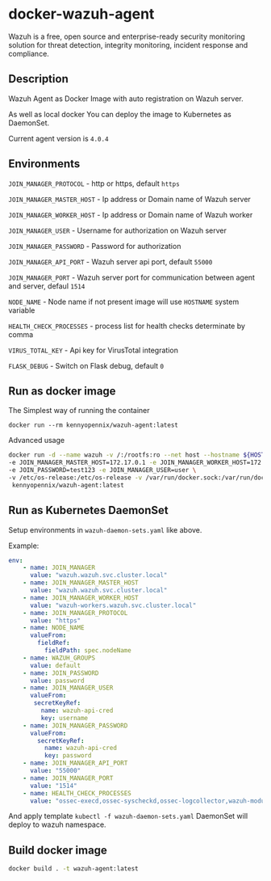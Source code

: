 
# docker-wazuh-agent

Wazuh is a free, open source and enterprise-ready security monitoring
solution for threat detection, integrity monitoring, incident response and compliance.

## Description

Wazuh Agent as Docker Image with auto registration on Wazuh server.

As well as local docker You can deploy the image to Kubernetes as DaemonSet.

Current agent version is `4.0.4`

## Environments

`JOIN_MANAGER_PROTOCOL` - http or https, default `https`

`JOIN_MANAGER_MASTER_HOST` - Ip address or Domain name of Wazuh server

`JOIN_MANAGER_WORKER_HOST` - Ip address or Domain name of Wazuh worker

`JOIN_MANAGER_USER` - Username for authorization on Wazuh server

`JOIN_MANAGER_PASSWORD` - Password for authorization

`JOIN_MANAGER_API_PORT` - Wazuh server api port, default `55000`

`JOIN_MANAGER_PORT` - Wazuh server port for communication between agent and server,
defaul `1514`

`NODE_NAME` - Node name if not present image will use `HOSTNAME` system variable

`HEALTH_CHECK_PROCESSES` - process list for health checks determinate by comma

`VIRUS_TOTAL_KEY` - Api key for VirusTotal integration

`FLASK_DEBUG` - Switch on Flask debug, default `0`

## Run as docker image

The Simplest way of running the container

```shell
docker run --rm kennyopennix/wazuh-agent:latest
```

Advanced usage

```bash
docker run -d --name wazuh -v /:/rootfs:ro --net host --hostname ${HOSTNAME} \
-e JOIN_MANAGER_MASTER_HOST=172.17.0.1 -e JOIN_MANAGER_WORKER_HOST=172.17.0.1 \
-e JOIN_PASSWORD=test123 -e JOIN_MANAGER_USER=user \
-v /etc/os-release:/etc/os-release -v /var/run/docker.sock:/var/run/docker.sock \
 kennyopennix/wazuh-agent:latest

```

## Run as Kubernetes DaemonSet

Setup environments in `wazuh-daemon-sets.yaml` like above.

Example:

```yaml
env:
    - name: JOIN_MANAGER
      value: "wazuh.wazuh.svc.cluster.local"
    - name: JOIN_MANAGER_MASTER_HOST
      value: "wazuh.wazuh.svc.cluster.local"
    - name: JOIN_MANAGER_WORKER_HOST
      value: "wazuh-workers.wazuh.svc.cluster.local"
    - name: JOIN_MANAGER_PROTOCOL
      value: "https"
    - name: NODE_NAME
      valueFrom:
        fieldRef:
          fieldPath: spec.nodeName
    - name: WAZUH_GROUPS
      value: default
    - name: JOIN_PASSWORD
      value: password
    - name: JOIN_MANAGER_USER
      valueFrom:
       secretKeyRef:
         name: wazuh-api-cred
         key: username
    - name: JOIN_MANAGER_PASSWORD
      valueFrom:
        secretKeyRef:
          name: wazuh-api-cred
          key: password
    - name: JOIN_MANAGER_API_PORT
      value: "55000"
    - name: JOIN_MANAGER_PORT
      value: "1514"
    - name: HEALTH_CHECK_PROCESSES
      value: "ossec-execd,ossec-syscheckd,ossec-logcollector,wazuh-modulesd,ossec-authd"

```

And apply template ```kubectl -f wazuh-daemon-sets.yaml```
DaemonSet will deploy to wazuh namespace.

## Build docker image

```bash
docker build . -t wazuh-agent:latest
```
